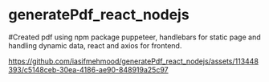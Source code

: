 # generatePdf_react_nodejs

#Created pdf using npm package puppeteer, handlebars for static page and handling dynamic data, react and axios for frontend.

https://github.com/iasifmehmood/generatePdf_react_nodejs/assets/113448393/c5148ceb-30ea-4186-ae90-848919a25c97
